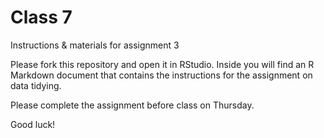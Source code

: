 # Class 7
Instructions &amp; materials for assignment 3

Please fork this repository and open it in RStudio. Inside you will find an R Markdown document that contains the instructions for the assignment on data tidying. 

Please complete the assignment before class on Thursday.

Good luck!
